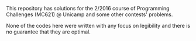 
This repository has solutions for the 2/2016 course of Programming Challenges (MC621) @ Unicamp and some other contests' problems.

None of the codes here were written with any focus on legibility and there is no guarantee that they are optimal.
